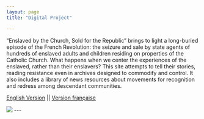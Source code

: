 ```yaml
---
layout: page
title: "Digital Project"

---
```


“Enslaved by the Church, Sold for the Republic” brings to light a long-buried episode of the French Revolution: the seizure and sale by state agents of hundreds of enslaved adults and children residing on properties of the Catholic Church. What happens when we center the experiences of the enslaved, rather than their enslavers? This site attempts to tell their stories, reading resistance even in archives designed to commodify and control. It also includes a library of news resources about movements for recognition and redress among descendant communities.

[English Version](https://storymaps.arcgis.com/stories/68ea1822adba48acadb2848f40b29048) ||
[Version française](https://storymaps.arcgis.com/stories/08351cc5814c4d6e9d1672145575b422)


<img src="{{ site.baseurl }}/caen2.gif">
---
